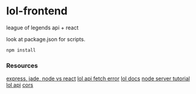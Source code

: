 # lol-frontend
league of legends api + react

look at package.json for scripts.

```bash
npm install
```

### Resources
[express, jade, node vs react](https://hashnode.com/post/what-is-the-difference-between-server-side-rendering-using-react-vs-using-express-in-nodejs-citkx6nja0asrey537udxdvn6)
[lol api fetch error](https://discussion.developer.riotgames.com/questions/106/why-am-i-getting-an-access-control-allow-origin-er.html)
[lol docs](https://developer.riotgames.com/api-methods/)
[node server tutorial](https://blog.risingstack.com/your-first-node-js-http-server/)
[lol api](https://discussion.developer.riotgames.com/articles/652/riot-games-api-v3.html)
[cors](https://www.youtube.com/watch?v=qTi4cMb3dIo)